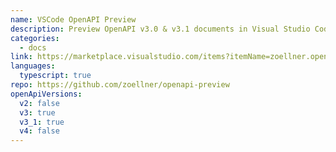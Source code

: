 ```yaml
---
name: VSCode OpenAPI Preview
description: Preview OpenAPI v3.0 & v3.1 documents in Visual Studio Code using Spotlight Elements.
categories:
  - docs
link: https://marketplace.visualstudio.com/items?itemName=zoellner.openapi-preview
languages:
  typescript: true
repo: https://github.com/zoellner/openapi-preview
openApiVersions:
  v2: false
  v3: true
  v3_1: true
  v4: false
---
```


